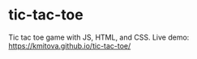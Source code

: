 # tic-tac-toe
 Tic tac toe game with JS, HTML, and CSS.
Live demo: https://kmitova.github.io/tic-tac-toe/

